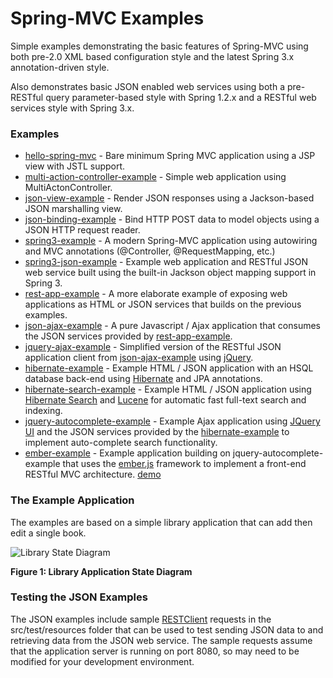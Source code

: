 Spring-MVC Examples
===================

Simple examples demonstrating the basic features of Spring-MVC using both pre-2.0 XML based configuration style
and the latest Spring 3.x annotation-driven style.

Also demonstrates basic JSON enabled web services using both a pre-RESTful query parameter-based style with Spring 1.2.x 
and a RESTful web services style with Spring 3.x.

### Examples

* [hello-spring-mvc](https://github.com/jfarr/spring-mvc-examples/tree/master/hello-spring-mvc) - Bare minimum Spring MVC application using a JSP view with JSTL support.
* [multi-action-controller-example](https://github.com/jfarr/spring-mvc-examples/tree/master/multi-action-controller-example) - Simple web application using MultiActonController.
* [json-view-example](https://github.com/jfarr/spring-mvc-examples/tree/master/json-view-example) - Render JSON responses using a Jackson-based JSON marshalling view.
* [json-binding-example](https://github.com/jfarr/spring-mvc-examples/tree/master/json-binding-example) - Bind HTTP POST data to model objects using a JSON HTTP request reader.
* [spring3-example](https://github.com/jfarr/spring-mvc-examples/tree/master/spring3-example) - A modern Spring-MVC application using autowiring and MVC annotations (@Controller, @RequestMapping, etc.)
* [spring3-json-example](https://github.com/jfarr/spring-mvc-examples/tree/master/spring3-json-example) - Example web application and RESTful JSON web service built using the built-in Jackson object mapping support in Spring 3.
* [rest-app-example](https://github.com/jfarr/spring-mvc-examples/tree/master/rest-app-example) - A more elaborate example of exposing web applications as HTML or JSON services that builds on the previous examples.
* [json-ajax-example](https://github.com/jfarr/spring-mvc-examples/tree/master/json-ajax-example) - A pure Javascript / Ajax application that consumes the JSON services provided by [rest-app-example](https://github.com/jfarr/spring-mvc-examples/tree/master/rest-app-example).  
* [jquery-ajax-example](https://github.com/jfarr/spring-mvc-examples/tree/master/jquery-ajax-example) - Simplified version of the RESTful JSON application client from [json-ajax-example](https://github.com/jfarr/spring-mvc-examples/tree/master/json-ajax-example) using [jQuery](http://jquery.com/).    
* [hibernate-example](https://github.com/jfarr/spring-mvc-examples/tree/master/hibernate-example) - Example HTML / JSON application with an HSQL database back-end using [Hibernate](http://www.hibernate.org/) and JPA annotations.
* [hibernate-search-example](https://github.com/jfarr/spring-mvc-examples/tree/master/hibernate-search-example) - Example HTML / JSON application using [Hibernate Search](http://www.hibernate.org/subprojects/search.html) and [Lucene](http://lucene.apache.org/) for automatic fast full-text search and indexing.
* [jquery-autocomplete-example](https://github.com/jfarr/spring-mvc-examples/tree/master/jquery-autocomplete-example) - Example Ajax application using [JQuery UI](http://jqueryui.com/) and the JSON services provided by the [hibernate-example](https://github.com/jfarr/spring-mvc-examples/tree/master/hibernate-search-example) to implement auto-complete search functionality. 
* [ember-example](https://github.com/jfarr/spring-mvc-examples/tree/master/ember-example) - Example application building on jquery-autocomplete-example that uses the [ember.js](http://emberjs.com/) framework to implement a front-end RESTful MVC architecture. [demo](http://jfarr.github.com/spring-mvc-examples/ember-example/books/index.html)

### The Example Application

The examples are based on a simple library application that can add then edit a single book.

![Library State Diagram](https://github.com/jfarr/spring-mvc-examples/raw/master/src/site/library_state_diagram.png)

**Figure 1: Library Application State Diagram**

### Testing the JSON Examples

The JSON examples include sample [RESTClient](http://code.google.com/p/rest-client/) requests in the src/test/resources 
folder that can be used to test sending JSON data to and retrieving data from the JSON web service. The sample requests
assume that the application server is running on port 8080, so may need to be modified for your development environment.
